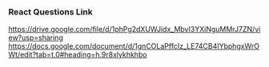 ### React Questions Link
https://drive.google.com/file/d/1phPg2dXUWJidx_MbvI3YXiNguMMrJ7ZN/view?usp=sharing
https://docs.google.com/document/d/1gnCOLaPffcIz_LE74CB4IYbphgxWrOWt/edit?tab=t.0#heading=h.9r8xlykhkhbo
